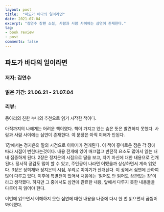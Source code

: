 ```yaml
---
layout: post
title:  "파도가 바다의 일이라면"
date: 2021-07-04
excerpt: "김연수 장편 소설, 사람과 사람 사이에는 심연이 존재한다."
tag:
- book review
- post
comments: false
---
```


## 파도가 바다의 일이라면
### 저자: 김연수
### 읽은 기간: 21.06.21 - 21.07.04
### 리뷰:
    
동아리의 친한 누나의 추천으로 읽기 시작한 책이다.

아직까지의 나에게는 어려운 책이였다. 책이 가지고 있는 숨은 뜻은 발견하지 못했다. 사람과 사람 사이에는 심연이 존재한다. 이 문장은 아직 이해가 안된다.

1장에서는 정지은의 딸의 시점으로 이야기가 전개된다. 이 책이 흥미로운 점은 각 장에 따라 시점이 변한다는것이다. 내용 전개에 있어 매끄럽고 반전적 요소도 많아서 읽는 내내 집중하게 된다.
2장은 정지은의 시점으로 딸을 보고, 자기 자신에 대한 내용으로 전개된다. 정서적 공감도 많이 할 수 있고, 주인공이 나라면 어땠을까 상상하면서 계속 읽었다.
3장은 정희재와 정지은의 시점, 우리로 이야기가 전개된다. 이 장에서 심연에 관하여 많이 다루고 있다.
이후에 특별전이 있어서 처음에는 '읽어도 안 읽어도 상관없는 장'이라고 생각했다. 하지만 그 중에서도 심연에 관련한 내용, 앞에서 다루지 못한 내용들을 다루어 꼭 읽어야 한다.

이번에 읽으면서 이해하지 못한 심연에 대한 내용을 나중에 다시 한 번 읽으면서 곱씹어 봐야겠다. 
